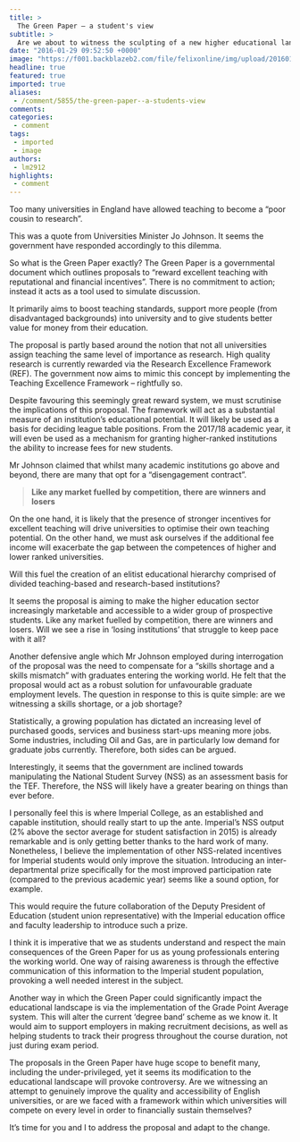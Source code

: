 ```yaml
---
title: >
  The Green Paper – a student's view
subtitle: >
  Are we about to witness the sculpting of a new higher educational landscape?
date: "2016-01-29 09:52:50 +0000"
image: "https://f001.backblazeb2.com/file/felixonline/img/upload/201601290950-felix-20151104_141456.jpg"
headline: true
featured: true
imported: true
aliases:
 - /comment/5855/the-green-paper--a-students-view
comments:
categories:
 - comment
tags:
 - imported
 - image
authors:
 - lm2912
highlights:
 - comment
---
```


Too many universities in England have allowed teaching to become a “poor cousin to research”.

This was a quote from Universities Minister Jo Johnson. It seems the government have responded accordingly to this dilemma.

So what is the Green Paper exactly? The Green Paper is a governmental document which outlines proposals to “reward excellent teaching with reputational and financial incentives”. There is no commitment to action; instead it acts as a tool used to simulate discussion.

It primarily aims to boost teaching standards, support more people (from disadvantaged backgrounds) into university and to give students better value for money from their education.

The proposal is partly based around the notion that not all universities assign teaching the same level of importance as research. High quality research is currently rewarded via the Research Excellence Framework (REF). The government now aims to mimic this concept by implementing the Teaching Excellence Framework – rightfully so.

Despite favouring this seemingly great reward system, we must scrutinise the implications of this proposal. The framework will act as a substantial measure of an institution’s educational potential. It will likely be used as a basis for deciding league table positions. From the 2017/18 academic year, it will even be used as a mechanism for granting higher-ranked institutions the ability to increase fees for new students.

Mr Johnson claimed that whilst many academic institutions go above and beyond, there are many that opt for a “disengagement contract”.

> **Like any market fuelled by competition, there are winners and losers**

On the one hand, it is likely that the presence of stronger incentives for excellent teaching will drive universities to optimise their own teaching potential. On the other hand, we must ask ourselves if the additional fee income will exacerbate the gap between the competences of higher and lower ranked universities.

Will this fuel the creation of an elitist educational hierarchy comprised of divided teaching-based and research-based institutions?

It seems the proposal is aiming to make the higher education sector increasingly marketable and accessible to a wider group of prospective students. Like any market fuelled by competition, there are winners and losers. Will we see a rise in ‘losing institutions’ that struggle to keep pace with it all?

Another defensive angle which Mr Johnson employed during interrogation of the proposal was the need to compensate for a “skills shortage and a skills mismatch” with graduates entering the working world. He felt that the proposal would act as a robust solution for unfavourable graduate employment levels. The question in response to this is quite simple: are we witnessing a skills shortage, or a job shortage?

Statistically, a growing population has dictated an increasing level of purchased goods, services and business start-ups meaning more jobs. Some industries, including Oil and Gas, are in particularly low demand for graduate jobs currently. Therefore, both sides can be argued.

Interestingly, it seems that the government are inclined towards manipulating the National Student Survey (NSS) as an assessment basis for the TEF. Therefore, the NSS will likely have a greater bearing on things than ever before.

I personally feel this is where Imperial College, as an established and capable institution, should really start to up the ante. Imperial’s NSS output (2% above the sector average for student satisfaction in 2015) is already remarkable and is only getting better thanks to the hard work of many.  Nonetheless, I believe the implementation of other NSS-related incentives for Imperial students would only improve the situation. Introducing an inter-departmental prize specifically for the most improved participation rate (compared to the previous academic year) seems like a sound option, for example.

This would require the future collaboration of the Deputy President of Education (student union representative) with the Imperial education office and faculty leadership to introduce such a prize.

I think it is imperative that we as students understand and respect the main consequences of the Green Paper for us as young professionals entering the working world. One way of raising awareness is through the effective communication of this information to the Imperial student population, provoking a well needed interest in the subject.

Another way in which the Green Paper could significantly impact the educational landscape is via the implementation of the Grade Point Average system. This will alter the current ‘degree band’ scheme as we know it. It would aim to support employers in making recruitment decisions, as well as helping students to track their progress throughout the course duration, not just during exam period.

The proposals in the Green Paper have huge scope to benefit many, including the under-privileged, yet it seems its modification to the educational landscape will provoke controversy. Are we witnessing an attempt to genuinely improve the quality and accessibility of English universities, or are we faced with a framework within which universities will compete on every level in order to financially sustain themselves?

It’s time for you and I to address the proposal and adapt to the change.
